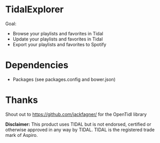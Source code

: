 # TidalExplorer

Goal:
* Browse your playlists and favorites in Tidal
* Update your playlists and favorites in Tidal
* Export your playlists and favorites to Spotify

# Dependencies
* Packages (see packages.config and bower.json)

# Thanks
Shout out to https://github.com/jackfagner/ for the OpenTidl library

**Disclaimer:**
This product uses TIDAL but is not endorsed, certified or otherwise approved in any way by TIDAL. TIDAL is the registered trade mark of Aspiro.
